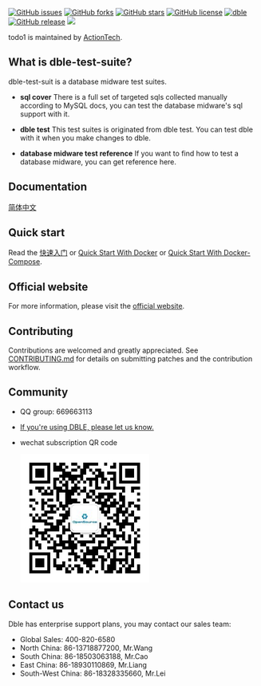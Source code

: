 [![GitHub issues](https://img.shields.io/github/issues/actiontech/dble.svg)](https://github.com/actiontech/dble/issues)
[![GitHub forks](https://img.shields.io/github/forks/actiontech/dble.svg)](https://github.com/actiontech/dble/network/members)
[![GitHub stars](https://img.shields.io/github/stars/actiontech/dble.svg)](https://github.com/actiontech/dble/stargazers)
[![GitHub license](https://img.shields.io/github/license/actiontech/dble.svg)](https://github.com/actiontech/dble/blob/master/LICENSE)
[![dble](https://img.shields.io/badge/dble-working%20in%20banks-blue.svg)](https://github.com/actiontech/dble)
[![GitHub release](https://img.shields.io/github/release/actiontech/dble.svg)](https://github.com/actiontech/dble/releases)
<img src="https://travis-ci.org/actiontech/dble.svg?branch=master">

todo1 is maintained by [ActionTech](https://opensource.actionsky.com).

## What is dble-test-suite?

dble-test-suit is a database midware test suites. 

- __sql cover__
There is a full set of targeted sqls collected manually according to MySQL docs, you can test the database midware's sql support with it. 

- __dble test__
This test suites is originated from dble test. You can test dble with it when you make changes to dble. 

- __database midware test reference__
If you want to find how to test a database midware, you can get reference here.

## Documentation

[简体中文](./docs/index.md)

## Quick start 
Read the [快速入门](./docs/QUICKSTART.md) or [Quick Start With Docker](./docs/dble_quick_start_docker.md) or  [Quick Start With Docker-Compose](./docs/dble_start_docker_compose.md).  

## Official website
For more information, please visit the [official website](https://opensource.actionsky.com).

## Contributing

Contributions are welcomed and greatly appreciated. See [CONTRIBUTING.md](./docs/CONTRIBUTING.md)
for details on submitting patches and the contribution workflow.

## Community

* QQ group: 669663113
* [If you're using DBLE, please let us know.](https://wj.qq.com/s/2291106/09f4)
* wechat subscription QR code
  
  ![dble](./docs/QR_code.png)

## Contact us

Dble has enterprise support plans, you may contact our sales team: 
* Global Sales: 400-820-6580
* North China: 86-13718877200, Mr.Wang
* South China: 86-18503063188, Mr.Cao
* East China: 86-18930110869, Mr.Liang
* South-West China: 86-18328335660, Mr.Lei